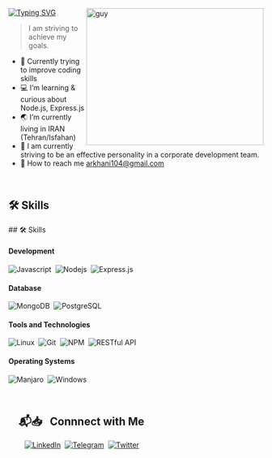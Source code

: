 <img align="right" height="270px" alt="guy" width="350" src="https://i.pinimg.com/originals/e4/26/70/e426702edf874b181aced1e2fa5c6cde.gif" /> </a>

<a href="https://git.io/typing-svg"><img src="https://readme-typing-svg.herokuapp.com?font=Josefin+Sans&pause=1000&width=435&lines=Hey%F0%9F%91%8B.+It%60s+AliReza+Khani.;Node.JS+learner+%F0%9F%91%80" alt="Typing SVG" /></a>

> I am striving to achieve my goals.
> <br />
-   🌱 Currently trying to improve coding skills
-   💻 I’m learning & curious about Node.js, Express.js
-   🌏 I’m currently living in IRAN (Tehran/Isfahan)
-   📝 I am currently striving to be an effective personality in a corporate development team.
-   💬 How to reach me arkhani104@gmail.com
<br>

## 🛠️ Skills

<div>
  ## 🛠️ Skills

#### Development

![Javascript](https://img.shields.io/badge/JavaScript-F7DF1E?style=flat&logo=javascript&logoColor=black)&nbsp;
![Nodejs](https://img.shields.io/badge/Node.js-558564?style=flat&logo=node.js&logoColor=white)&nbsp;
![Express.js](https://img.shields.io/badge/express.js-%23404d59.svg?style=flat&logo=express&logoColor=%2361DAFB)&nbsp;

#### Database

![MongoDB](https://img.shields.io/badge/MongoDB-092E20?style=flat&logo=mongodb&logoColor=green)&nbsp;
![PostgreSQL](https://img.shields.io/badge/PostgreSQL-316192?style=flat&logo=postgresql&logoColor=green)

#### Tools and Technologies

![Linux](https://img.shields.io/badge/Linux-05122A?style=flat&logo=linux&logoColor=white)&nbsp;
![Git](https://img.shields.io/badge/-Git-05122A?style=flat&logo=git)&nbsp;
![NPM](https://img.shields.io/badge/npm-CB3837?style=flat&logo=npm&logoColor=white)&nbsp;
![RESTful API](https://img.shields.io/badge/RESTfulAPI-109989?style=flat)

#### Operating Systems

![Manjaro](https://img.shields.io/badge/Manjaro_Linux-557C94?logo=manjaro&logoColor=white)&nbsp;
![Windows](https://img.shields.io/badge/Windows-0078D6?logo=windows&logoColor=white)

</div>

<br>

## &nbsp; &nbsp; 📬📥 &nbsp; Connnect with Me

&nbsp; &nbsp; &nbsp; &nbsp; <a href="www.linkedin.com/in/alirezakhani104"><img src="https://img.shields.io/badge/linkedin-%230077B5.svg?&style=for-the-badge&logo=linkedin&logoColor=white" alt="LinkedIn" /></a>&nbsp;
<a href="http://t.me/arkhani104"><img src="https://img.shields.io/badge/telegram-00B4FF.svg?&style=for-the-badge&logo=telegram&logoColor=white" alt="Telegram" /></a>&nbsp;
<a href="https://twitter.com/Khan1_ar"><img src="https://img.shields.io/badge/x%20(twiiter)-000000.svg?&style=for-the-badge&logo=twitter&logoColor=white" alt="Twitter" /></a>
